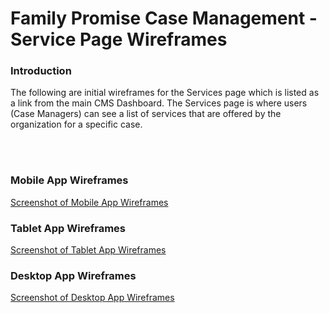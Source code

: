 # Family Promise Case Management - Service Page Wireframes

### Introduction

The following are initial wireframes for the Services page which is listed as a link from the main CMS Dashboard. The Services page is where users (Case Managers) can see a list of services that are offered by the organization for a specific case.

<br>
<br>

### Mobile App Wireframes

[Screenshot of Mobile App Wireframes](https://docs.google.com/document/d/10l1nowRy50QKU2QmOuSco78KIBNVvgI6BtFhkXKUYjE/edit?usp=sharing)

### Tablet App Wireframes

[Screenshot of Tablet App Wireframes](https://docs.google.com/document/d/1s2Blfc5ja3u4PSe-_Lq_KDer_GAH_epwfLaxqm07h6k/edit?usp=sharing)

### Desktop App Wireframes

[Screenshot of Desktop App Wireframes](https://docs.google.com/document/d/1_YgH-um59Ecu6QCwPVB3sB6qkA8IIF9vhWn5bLH71Pw/edit?usp=sharing)
